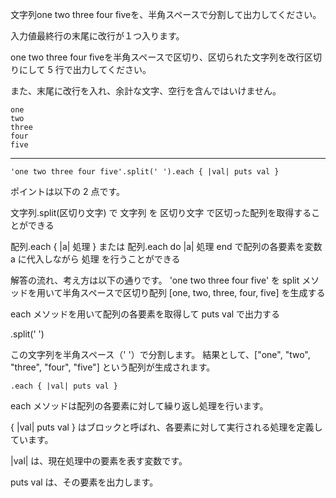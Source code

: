 文字列one two three four fiveを、半角スペースで分割して出力してください。

入力値最終行の末尾に改行が１つ入ります。

one two three four fiveを半角スペースで区切り、区切られた文字列を改行区切りにして 5 行で出力してください。

また、末尾に改行を入れ、余計な文字、空行を含んではいけません。

```
one
two
three
four
five
```
-------------------------
```
'one two three four five'.split(' ').each { |val| puts val }
```

ポイントは以下の 2 点です。

文字列.split(区切り文字) で 文字列 を 区切り文字 で区切った配列を取得することができる

配列.each { |a| 処理 } または 配列.each do |a| 処理 end で配列の各要素を変数 a に代入しながら 処理 を行うことができる

解答の流れ、考え方は以下の通りです。
'one two three four five' を split メソッドを用いて半角スペースで区切り配列 [one, two, three, four, five] を生成する

each メソッドを用いて配列の各要素を取得して puts val で出力する

.split(' ')

この文字列を半角スペース（' '）で分割します。
結果として、["one", "two", "three", "four", "five"] という配列が生成されます。

```
.each { |val| puts val }
```

each メソッドは配列の各要素に対して繰り返し処理を行います。

{ |val| puts val } はブロックと呼ばれ、各要素に対して実行される処理を定義しています。

|val| は、現在処理中の要素を表す変数です。

puts val は、その要素を出力します。
